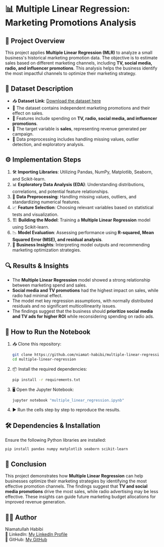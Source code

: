 # 📊 Multiple Linear Regression: Marketing Promotions Analysis

## 📝 Project Overview
This project applies **Multiple Linear Regression (MLR)** to analyze a small business's historical marketing promotion data. The objective is to estimate sales based on different marketing channels, including **TV, social media, radio, and influencer promotions**. This analysis helps the business identify the most impactful channels to optimize their marketing strategy.

## 📂 Dataset Description
- 📥 **Dataset Link**: [Download the dataset here](https://drive.google.com/file/d/1BWQfmdeW83BXIgXCDQHPxPLczmcv55Fs/view?usp=sharing)
- 📌 The dataset contains independent marketing promotions and their effect on sales.
- 📌 Features include spending on **TV, radio, social media, and influencer promotions**.
- 📌 The target variable is **sales**, representing revenue generated per campaign.
- 📌 Data preprocessing includes handling missing values, outlier detection, and exploratory analysis.

## ⚙️ Implementation Steps
1. 🛠 **Importing Libraries**: Utilizing Pandas, NumPy, Matplotlib, Seaborn, and Scikit-learn.
2. 📊 **Exploratory Data Analysis (EDA)**: Understanding distributions, correlations, and potential feature relationships.
3. 🔧 **Data Preprocessing**: Handling missing values, outliers, and standardizing numerical features.
4. 📈 **Feature Selection**: Choosing relevant variables based on statistical tests and visualization.
5. 🏗 **Building the Model**: Training a **Multiple Linear Regression** model using Scikit-learn.
6. 📉 **Model Evaluation**: Assessing performance using **R-squared, Mean Squared Error (MSE), and residual analysis**.
7. 🎯 **Business Insights**: Interpreting model outputs and recommending marketing optimization strategies.

## 🔍 Results & Insights
- The **Multiple Linear Regression** model showed a strong relationship between marketing spend and sales.
- **Social media and TV promotions** had the highest impact on sales, while radio had minimal effect.
- The model met key regression assumptions, with normally distributed residuals and no significant multicollinearity issues.
- The findings suggest that the business should **prioritize social media and TV ads for higher ROI** while reconsidering spending on radio ads.

## 🚀 How to Run the Notebook
1. 📥 Clone this repository:
   ```bash
   git clone https://github.com/niamat-habibi/multiple-linear-regression.git
   cd multiple-linear-regression
   ```
2. 📦 Install the required dependencies:
   ```bash
   pip install -r requirements.txt
   ```
3. 🖥 Open the Jupyter Notebook:
   ```bash
   jupyter notebook "multiple_linear_regression.ipynb"
   ```
4. ▶️ Run the cells step by step to reproduce the results.

## 🛠 Dependencies & Installation
Ensure the following Python libraries are installed:
```bash
pip install pandas numpy matplotlib seaborn scikit-learn
```

## 🎯 Conclusion
This project demonstrates how **Multiple Linear Regression** can help businesses optimize their marketing strategies by identifying the most effective promotion channels. The findings suggest that **TV and social media promotions** drive the most sales, while radio advertising may be less effective. These insights can guide future marketing budget allocations for improved revenue generation.

## 👨‍💻 Author
Niamatullah Habibi  
🔗 LinkedIn: [My LinkedIn Profile](https://www.linkedin.com/in/niamatullah-habibi)  
🐙 GitHub: [My GitHub](https://github.com/niamat-habibi)
